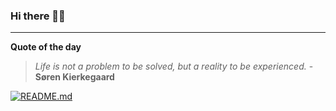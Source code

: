 ### Hi there 👋🏻


---

**Quote of the day**

> *Life is not a problem to be solved, but a reality to be experienced.* - **Søren Kierkegaard** 

[![README.md](https://github.com/marcolovazzano/marcolovazzano/actions/workflows/readme.yml/badge.svg?branch=main)](https://github.com/marcolovazzano/marcolovazzano/actions/workflows/readme.yml)
